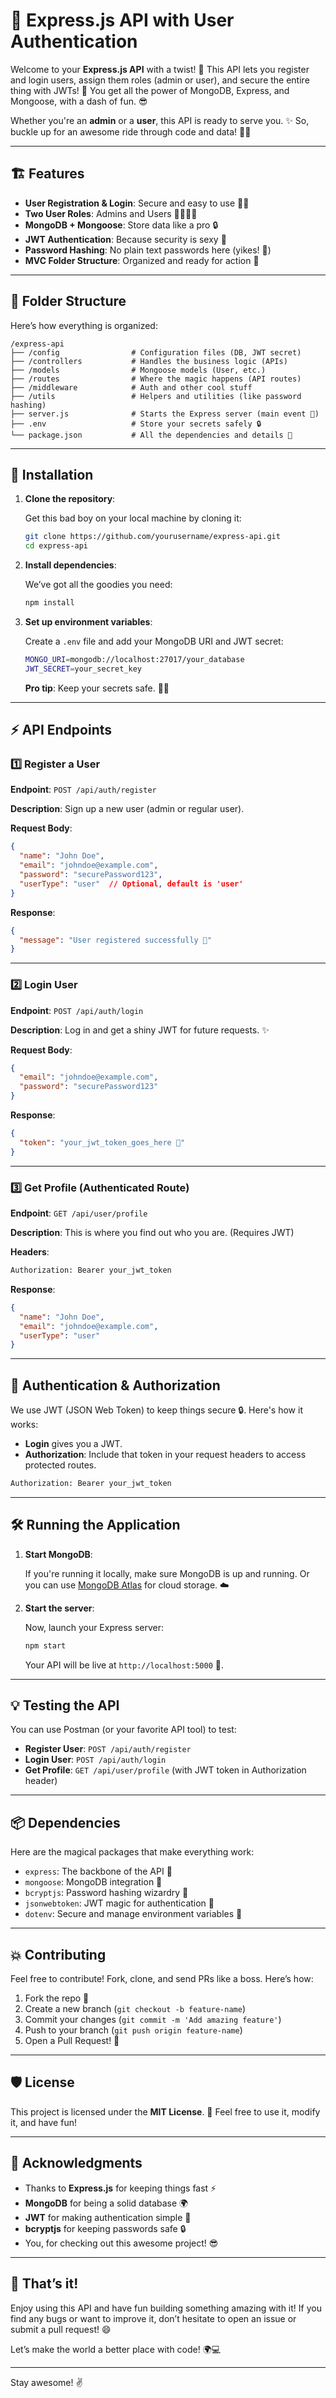# 🚀 **Express.js API with User Authentication**

Welcome to your **Express.js API** with a twist! 🎉 This API lets you register and login users, assign them roles (admin or user), and secure the entire thing with JWTs! 🌟 You get all the power of MongoDB, Express, and Mongoose, with a dash of fun. 😎

Whether you're an **admin** or a **user**, this API is ready to serve you. ✨ So, buckle up for an awesome ride through code and data! 🚗💨

---

## 🏗️ **Features**

- **User Registration & Login**: Secure and easy to use 🧑‍💻
- **Two User Roles**: Admins and Users 🦸‍♂️🦸‍♀️
- **MongoDB + Mongoose**: Store data like a pro 🔒
- **JWT Authentication**: Because security is sexy 🔑
- **Password Hashing**: No plain text passwords here (yikes! 🙈) 
- **MVC Folder Structure**: Organized and ready for action 📂

---

## 📂 **Folder Structure**

Here’s how everything is organized:

```
/express-api
├── /config                # Configuration files (DB, JWT secret)
├── /controllers           # Handles the business logic (APIs)
├── /models                # Mongoose models (User, etc.)
├── /routes                # Where the magic happens (API routes)
├── /middleware            # Auth and other cool stuff
├── /utils                 # Helpers and utilities (like password hashing)
├── server.js              # Starts the Express server (main event 🎤)
├── .env                   # Store your secrets safely 🔒
└── package.json           # All the dependencies and details 🎉
```

---

## 🚀 **Installation**

1. **Clone the repository**:

   Get this bad boy on your local machine by cloning it:

   ```bash
   git clone https://github.com/yourusername/express-api.git
   cd express-api
   ```

2. **Install dependencies**:

   We’ve got all the goodies you need:

   ```bash
   npm install
   ```

3. **Set up environment variables**:

   Create a `.env` file and add your MongoDB URI and JWT secret:

   ```bash
   MONGO_URI=mongodb://localhost:27017/your_database
   JWT_SECRET=your_secret_key
   ```

   **Pro tip**: Keep your secrets safe. 🕵️‍♂️

---

## ⚡ **API Endpoints**

### 1️⃣ Register a User

**Endpoint**: `POST /api/auth/register`

**Description**: Sign up a new user (admin or regular user).

**Request Body**:

```json
{
  "name": "John Doe",
  "email": "johndoe@example.com",
  "password": "securePassword123",
  "userType": "user"  // Optional, default is 'user'
}
```

**Response**:

```json
{
  "message": "User registered successfully 🎉"
}
```

---

### 2️⃣ Login User

**Endpoint**: `POST /api/auth/login`

**Description**: Log in and get a shiny JWT for future requests. ✨

**Request Body**:

```json
{
  "email": "johndoe@example.com",
  "password": "securePassword123"
}
```

**Response**:

```json
{
  "token": "your_jwt_token_goes_here 🔑"
}
```

---

### 3️⃣ Get Profile (Authenticated Route)

**Endpoint**: `GET /api/user/profile`

**Description**: This is where you find out who you are. (Requires JWT)

**Headers**:

```bash
Authorization: Bearer your_jwt_token
```

**Response**:

```json
{
  "name": "John Doe",
  "email": "johndoe@example.com",
  "userType": "user"
}
```

---

## 🔐 **Authentication & Authorization**

We use JWT (JSON Web Token) to keep things secure 🔒. Here's how it works:

- **Login** gives you a JWT.
- **Authorization**: Include that token in your request headers to access protected routes.

```bash
Authorization: Bearer your_jwt_token
```

---

## 🛠️ **Running the Application**

1. **Start MongoDB**:

   If you're running it locally, make sure MongoDB is up and running. Or you can use [MongoDB Atlas](https://www.mongodb.com/cloud/atlas) for cloud storage. ☁️

2. **Start the server**:

   Now, launch your Express server:

   ```bash
   npm start
   ```

   Your API will be live at `http://localhost:5000` 🎯. 

---

## 💡 **Testing the API**

You can use Postman (or your favorite API tool) to test:

- **Register User**: `POST /api/auth/register`
- **Login User**: `POST /api/auth/login`
- **Get Profile**: `GET /api/user/profile` (with JWT token in Authorization header)

---

## 📦 **Dependencies**

Here are the magical packages that make everything work:

- `express`: The backbone of the API 💪
- `mongoose`: MongoDB integration 💾
- `bcryptjs`: Password hashing wizardry 🔮
- `jsonwebtoken`: JWT magic for authentication 🎩
- `dotenv`: Secure and manage environment variables 🌱

---

## 💥 **Contributing**

Feel free to contribute! Fork, clone, and send PRs like a boss. Here’s how:

1. Fork the repo 🍴
2. Create a new branch (`git checkout -b feature-name`)
3. Commit your changes (`git commit -m 'Add amazing feature'`)
4. Push to your branch (`git push origin feature-name`)
5. Open a Pull Request! 🎉

---

## 🛡️ **License**

This project is licensed under the **MIT License**. 🎉 Feel free to use it, modify it, and have fun!

---

## 🙏 **Acknowledgments**

- Thanks to **Express.js** for keeping things fast ⚡
- **MongoDB** for being a solid database 🌍
- **JWT** for making authentication simple 🔑
- **bcryptjs** for keeping passwords safe 🔒
- You, for checking out this awesome project! 😎

---

## 🎉 **That’s it!**

Enjoy using this API and have fun building something amazing with it! If you find any bugs or want to improve it, don’t hesitate to open an issue or submit a pull request! 😄

Let’s make the world a better place with code! 🌍💻

---

Stay awesome! ✌️
